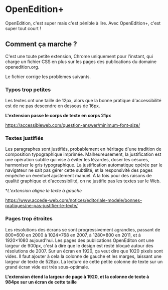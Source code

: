 # OpenEdition+

OpenEdition, c'est super mais c'est pénible à lire. 
Avec OpenEdition+, c'est super tout court !

## Comment ça marche ? 

C'est une toute petite extension, Chrome uniquement pour l'instant, qui charge un fichier CSS en plus sur les pages des publications du domaine openedition.org.

Le fichier corrige les problèmes suivants.

### Typos trop petites

Les textes ont une taille de 12px, alors que la bonne pratique d'accessibilité est de ne pas descendre en dessous de 16px. 

**L'extension passe le corps de texte en corps 21px**

https://accessibleweb.com/question-answer/minimum-font-size/

### Textes justifiés

Les paragraphes sont justifiés, probablement en héritage d'une tradition de composition typographique imprimée. Malheureusement, la justification est une opération subtile qui vise à éviter les lézardes, doser les césures, harmoniser le gris typographique. La justification automatique opérée par le navigateur ne sait pas gérer cette subtilité, et la responsivité des pages empêche un éventuel ajustement manuel. À la fois pour des raisons de qualité graphique et d'accessibilité, on ne justifie pas les textes sur le Web. 

**L'extension aligne le texte à gauche*

https://www.accede-web.com/notices/editoriale-modele/bonnes-pratiques/ne-pas-justifier-le-texte/

### Pages trop étroites

Les résolutions des écrans se sont progressivement agrandies, passant de 800×600 en 2000 à 1024×768 en 2007, à 1280×800 en 2011, et à 1920×1080 aujourd'hui.
Les pages des publications OpenEditon ont une largeur de 900px, c'est à dire que le design est resté bloqué autour des résolutions de 2007. Sur un écran en 1920, ça veut dire que 1020 pixels sont vides. Il faut ajouter à cela la colonne de gauche et les marges, laissant une largeur de texte de 528px. 
La lecture de cette petite colonne de texte sur un grand écran vide est très sous-optimale.

**L'extension étend la largeur de page à 1920, et la colonne de texte à 984px sur un écran de cette taille**